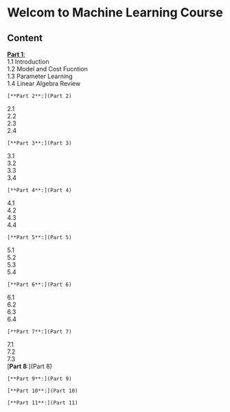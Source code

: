 # Welcom to Machine Learning Course
## Content
[**Part 1**:](Part1)  
1.1 Introduction  
1.2 Model and Cost Fucntion  
1.3 Parameter Learning  
1.4 Linear Algebra Review  

	[**Part 2**:](Part 2)  
2.1  
2.2  
2.3  
2.4 
	
	[**Part 3**:](Part 3)  
3.1  
3.2  
3.3  
3.4  
	
	[**Part 4**:](Part 4)
4.1  
4.2  
4.3  
4.4  
	
	[**Part 5**:](Part 5)  
5.1  
5.2  
5.3  
5.4  
	
	[**Part 6**:](Part 6)  
6.1  
6.2  
6.3  
6.4  

	[**Part 7**:](Part 7)  
7.1  
7.2  
7.3  
	[**Part 8**:](Part 8)  
	
	[**Part 9**:](Part 9)  
	
	[**Part 10**:](Part 10)  
	
	[**Part 11**:](Part 11)    
	
	

 




























